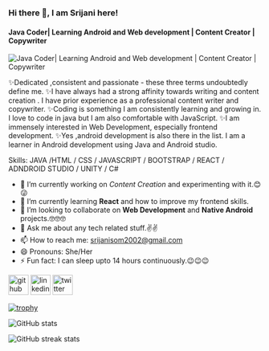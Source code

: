 ### Hi there 👋, I am Srijani here!
#### Java Coder| Learning Android and Web development | Content Creator | Copywriter 
![Java Coder| Learning Android and Web development | Content Creator | Copywriter ](https://media-exp1.licdn.com/dms/image/C5616AQG0jYHhMuNKxg/profile-displaybackgroundimage-shrink_350_1400/0/1628922898560?e=1637193600&v=beta&t=q5Rvjad0I3oDujS5bjw56ohdScPJpgHdH14qUTM2sJw)

✨Dedicated ,consistent and passionate - these three terms undoubtedly define me. ✨I have always had a strong affinity towards writing and content creation . I have prior experience as a professional content writer and copywriter. ✨Coding is something I am consistently learning and growing in. I love to code in java but I am also comfortable with JavaScript. ✨I am immensely interested in Web Development, especially frontend development. ✨Yes ,android development is also there in the list. I am a learner in Android development using Java and Android studio.

Skills: JAVA /HTML / CSS / JAVASCRIPT / BOOTSTRAP / REACT / ADNDROID STUDIO / UNITY / C#

- 🔭 I’m currently working on *Content Creation* and experimenting with it.😊😜 
- 🌱 I’m currently learning **React** and how to improve my frontend skills. 
- 👯 I’m looking to collaborate on **Web Development** and **Native Android** projects.🤓🤓🤓 
- 💬 Ask me about any tech related stuff.✌✌ 
- 📫 How to reach me: srijanisom2002@gmail.com 
- 😄 Pronouns: She/Her 
- ⚡ Fun fact: I can sleep upto 14 hours continuously.😉😉😉 


[<img src='https://cdn.jsdelivr.net/npm/simple-icons@3.0.1/icons/github.svg' alt='github' height='40'>](https://github.com/SrijaniSom)  [<img src='https://cdn.jsdelivr.net/npm/simple-icons@3.0.1/icons/linkedin.svg' alt='linkedin' height='40'>](https://www.linkedin.com/in/srijani-som-270476210?lipi=urn%3Ali%3Apage%3Ad_flagship3_profile_view_base_contact_details%3BkiI0U8xESYC7%2FNfwOW14Fw%3D%3D/)  [<img src='https://cdn.jsdelivr.net/npm/simple-icons@3.0.1/icons/twitter.svg' alt='twitter' height='40'>](https://twitter.com/@som_srijani)  

[![trophy](https://github-profile-trophy.vercel.app/?username=SrijaniSom)](https://github.com/ryo-ma/github-profile-trophy)

![GitHub stats](https://github-readme-stats.vercel.app/api?username=SrijaniSom&show_icons=true&count_private=true)  

![GitHub streak stats](https://github-readme-streak-stats.herokuapp.com/?user=SrijaniSom)  


